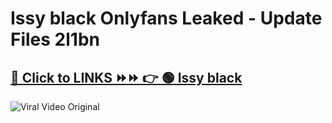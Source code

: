 
 # Issy black Onlyfans Leaked - Update Files 2l1bn

## <h2><a href="https://clipsfans.com/Issy_black&ref=git">🔗 Click to LINKS ⏩⏩ 👉 🟢 Issy black </a></h2>

<a href="https://clipsfans.com/Issy_black&ref=git" rel="nofollow" data-target="animated-image.originalLink"><img src="https://i.ibb.co.com/xMMVF88/686577567.gif" alt="Viral Video Original" style="max-width: 100%; display: inline-block;" data-target="animated-image.originalImage"></a>

